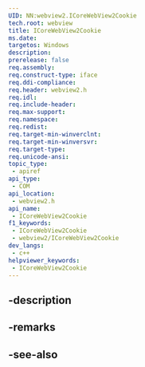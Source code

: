 ```yaml
---
UID: NN:webview2.ICoreWebView2Cookie
tech.root: webview
title: ICoreWebView2Cookie
ms.date: 
targetos: Windows
description: 
prerelease: false
req.assembly: 
req.construct-type: iface
req.ddi-compliance: 
req.header: webview2.h
req.idl: 
req.include-header: 
req.max-support: 
req.namespace: 
req.redist: 
req.target-min-winverclnt: 
req.target-min-winversvr: 
req.target-type: 
req.unicode-ansi: 
topic_type:
 - apiref
api_type:
 - COM
api_location:
 - webview2.h
api_name:
 - ICoreWebView2Cookie
f1_keywords:
 - ICoreWebView2Cookie
 - webview2/ICoreWebView2Cookie
dev_langs:
 - c++
helpviewer_keywords:
 - ICoreWebView2Cookie
---
```


## -description

## -remarks

## -see-also

